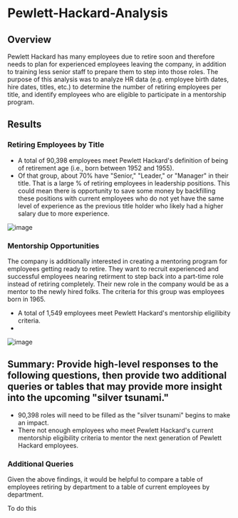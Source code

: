 # Pewlett-Hackard-Analysis

## Overview
Pewlett Hackard has many employees due to retire soon and therefore needs to plan for experienced employees leaving the company, in addition to training less senior staff to prepare them to step into those roles. The purpose of this analysis was to analyze HR data (e.g. employee birth dates, hire dates, titles, etc.) to determine the number of retiring employees per title, and identify employees who are eligible to participate in a mentorship program.

## Results
### Retiring Employees by Title
- A total of 90,398 employees meet Pewlett Hackard's definition of being of retirement age (i.e., born between 1952 and 1955). 
- Of that group, about 70% have "Senior," "Leader," or "Manager" in their title. That is a large % of retiring employees in leadership positions. This could mean there is opportunity to save some money by backfilling these positions with current employees who do not yet have the same level of experience as the previous title holder who likely had a higher salary due to more experience.

![image](https://github.com/JFoArlas/Pewlett_Hackard_Analysis/blob/main/Resources/retiring_titles.PNG)

### Mentorship Opportunities
The company is additionally interested in creating a mentoring program for employees getting ready to retire. They want to recruit experienced and successful employees nearing retirment to step back into a part-time role instead of retiring completely. Their new role in the company would be as a mentor to the newly hired folks. The criteria for this group was employees born in 1965.

- A total of 1,549 employees meet Pewlett Hackard's mentorship eligilibity criteria. 
- 

![image](https://github.com/JFoArlas/Pewlett_Hackard_Analysis/blob/main/Resources/mentorship_eligibility.PNG)

## Summary: Provide high-level responses to the following questions, then provide two additional queries or tables that may provide more insight into the upcoming "silver tsunami."

- 90,398 roles will need to be filled as the "silver tsunami" begins to make an impact.
- There not enough employees who meet Pewlett Hackard's current mentorship eligibility criteria to mentor the next generation of Pewlett Hackard employees.

### Additional Queries
Given the above findings, it would be helpful to compare a table of employees retiring by department to a table of current employees by department.

To do this 
